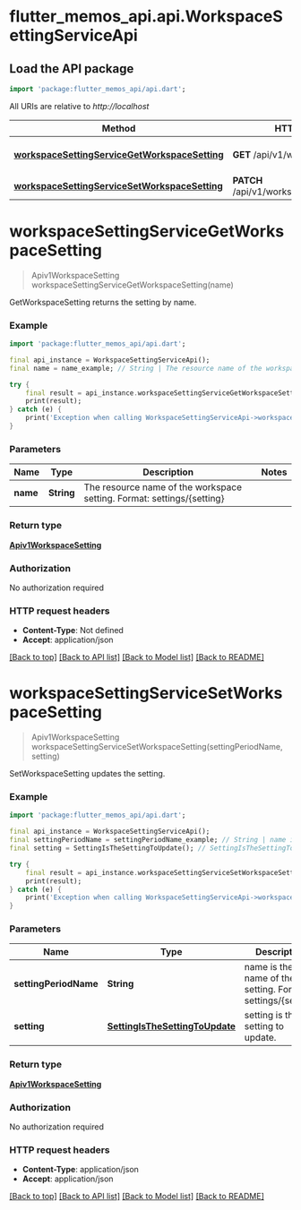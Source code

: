 # flutter_memos_api.api.WorkspaceSettingServiceApi

## Load the API package
```dart
import 'package:flutter_memos_api/api.dart';
```

All URIs are relative to *http://localhost*

Method | HTTP request | Description
------------- | ------------- | -------------
[**workspaceSettingServiceGetWorkspaceSetting**](WorkspaceSettingServiceApi.md#workspacesettingservicegetworkspacesetting) | **GET** /api/v1/workspace/{name} | GetWorkspaceSetting returns the setting by name.
[**workspaceSettingServiceSetWorkspaceSetting**](WorkspaceSettingServiceApi.md#workspacesettingservicesetworkspacesetting) | **PATCH** /api/v1/workspace/{setting.name} | SetWorkspaceSetting updates the setting.


# **workspaceSettingServiceGetWorkspaceSetting**
> Apiv1WorkspaceSetting workspaceSettingServiceGetWorkspaceSetting(name)

GetWorkspaceSetting returns the setting by name.

### Example
```dart
import 'package:flutter_memos_api/api.dart';

final api_instance = WorkspaceSettingServiceApi();
final name = name_example; // String | The resource name of the workspace setting. Format: settings/{setting}

try {
    final result = api_instance.workspaceSettingServiceGetWorkspaceSetting(name);
    print(result);
} catch (e) {
    print('Exception when calling WorkspaceSettingServiceApi->workspaceSettingServiceGetWorkspaceSetting: $e\n');
}
```

### Parameters

Name | Type | Description  | Notes
------------- | ------------- | ------------- | -------------
 **name** | **String**| The resource name of the workspace setting. Format: settings/{setting} | 

### Return type

[**Apiv1WorkspaceSetting**](Apiv1WorkspaceSetting.md)

### Authorization

No authorization required

### HTTP request headers

 - **Content-Type**: Not defined
 - **Accept**: application/json

[[Back to top]](#) [[Back to API list]](../README.md#documentation-for-api-endpoints) [[Back to Model list]](../README.md#documentation-for-models) [[Back to README]](../README.md)

# **workspaceSettingServiceSetWorkspaceSetting**
> Apiv1WorkspaceSetting workspaceSettingServiceSetWorkspaceSetting(settingPeriodName, setting)

SetWorkspaceSetting updates the setting.

### Example
```dart
import 'package:flutter_memos_api/api.dart';

final api_instance = WorkspaceSettingServiceApi();
final settingPeriodName = settingPeriodName_example; // String | name is the name of the setting. Format: settings/{setting}
final setting = SettingIsTheSettingToUpdate(); // SettingIsTheSettingToUpdate | setting is the setting to update.

try {
    final result = api_instance.workspaceSettingServiceSetWorkspaceSetting(settingPeriodName, setting);
    print(result);
} catch (e) {
    print('Exception when calling WorkspaceSettingServiceApi->workspaceSettingServiceSetWorkspaceSetting: $e\n');
}
```

### Parameters

Name | Type | Description  | Notes
------------- | ------------- | ------------- | -------------
 **settingPeriodName** | **String**| name is the name of the setting. Format: settings/{setting} | 
 **setting** | [**SettingIsTheSettingToUpdate**](SettingIsTheSettingToUpdate.md)| setting is the setting to update. | 

### Return type

[**Apiv1WorkspaceSetting**](Apiv1WorkspaceSetting.md)

### Authorization

No authorization required

### HTTP request headers

 - **Content-Type**: application/json
 - **Accept**: application/json

[[Back to top]](#) [[Back to API list]](../README.md#documentation-for-api-endpoints) [[Back to Model list]](../README.md#documentation-for-models) [[Back to README]](../README.md)

